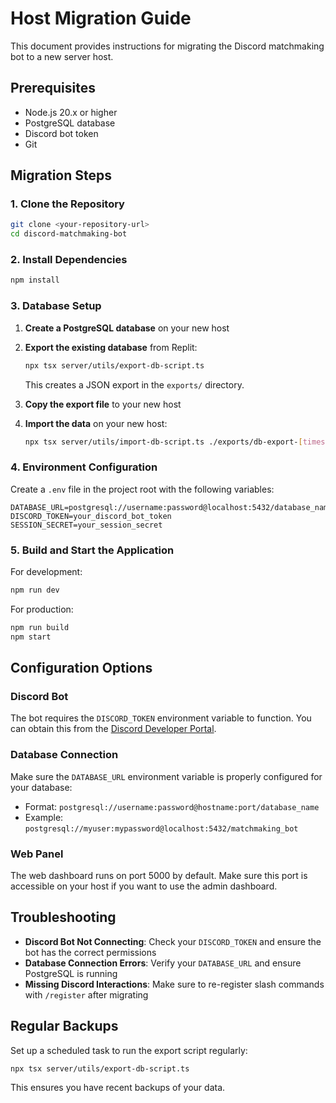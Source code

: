
# Host Migration Guide

This document provides instructions for migrating the Discord matchmaking bot to a new server host.

## Prerequisites

- Node.js 20.x or higher
- PostgreSQL database
- Discord bot token
- Git

## Migration Steps

### 1. Clone the Repository

```bash
git clone <your-repository-url>
cd discord-matchmaking-bot
```

### 2. Install Dependencies

```bash
npm install
```

### 3. Database Setup

1. **Create a PostgreSQL database** on your new host
2. **Export the existing database** from Replit:
   ```bash
   npx tsx server/utils/export-db-script.ts
   ```
   This creates a JSON export in the `exports/` directory.

3. **Copy the export file** to your new host
4. **Import the data** on your new host:
   ```bash
   npx tsx server/utils/import-db-script.ts ./exports/db-export-[timestamp].json
   ```

### 4. Environment Configuration

Create a `.env` file in the project root with the following variables:

```
DATABASE_URL=postgresql://username:password@localhost:5432/database_name
DISCORD_TOKEN=your_discord_bot_token
SESSION_SECRET=your_session_secret
```

### 5. Build and Start the Application

For development:
```bash
npm run dev
```

For production:
```bash
npm run build
npm start
```

## Configuration Options

### Discord Bot

The bot requires the `DISCORD_TOKEN` environment variable to function. You can obtain this from the [Discord Developer Portal](https://discord.com/developers/applications).

### Database Connection

Make sure the `DATABASE_URL` environment variable is properly configured for your database:
- Format: `postgresql://username:password@hostname:port/database_name`
- Example: `postgresql://myuser:mypassword@localhost:5432/matchmaking_bot`

### Web Panel

The web dashboard runs on port 5000 by default. Make sure this port is accessible on your host if you want to use the admin dashboard.

## Troubleshooting

- **Discord Bot Not Connecting**: Check your `DISCORD_TOKEN` and ensure the bot has the correct permissions
- **Database Connection Errors**: Verify your `DATABASE_URL` and ensure PostgreSQL is running
- **Missing Discord Interactions**: Make sure to re-register slash commands with `/register` after migrating

## Regular Backups

Set up a scheduled task to run the export script regularly:

```bash
npx tsx server/utils/export-db-script.ts
```

This ensures you have recent backups of your data.
